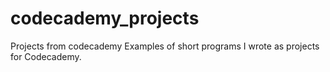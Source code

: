 # codecademy_projects
Projects from codecademy
Examples of short programs I wrote as projects for Codecademy.
